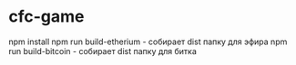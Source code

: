 # cfc-game
npm install
npm run build-etherium - собирает dist папку для эфира
npm run build-bitcoin - собирает dist папку для битка
